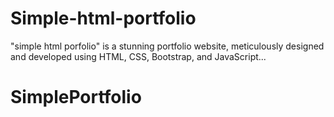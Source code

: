 # Simple-html-portfolio
"simple html porfolio" is a stunning portfolio website, meticulously designed and developed using HTML, CSS, Bootstrap, and JavaScript... 
# SimplePortfolio
